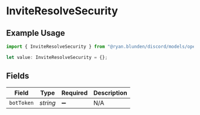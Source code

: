 # InviteResolveSecurity

## Example Usage

```typescript
import { InviteResolveSecurity } from "@ryan.blunden/discord/models/operations";

let value: InviteResolveSecurity = {};
```

## Fields

| Field              | Type               | Required           | Description        |
| ------------------ | ------------------ | ------------------ | ------------------ |
| `botToken`         | *string*           | :heavy_minus_sign: | N/A                |